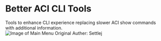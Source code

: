 # Better ACI CLI Tools
Tools to enhance CLI experience replacing slower ACI show commands with additional information.</br>
![Image of Main Menu](https://github.com/settlej/Better_ACI_CLI_Tools/main_menu.png)
Original Auther: Settlej
